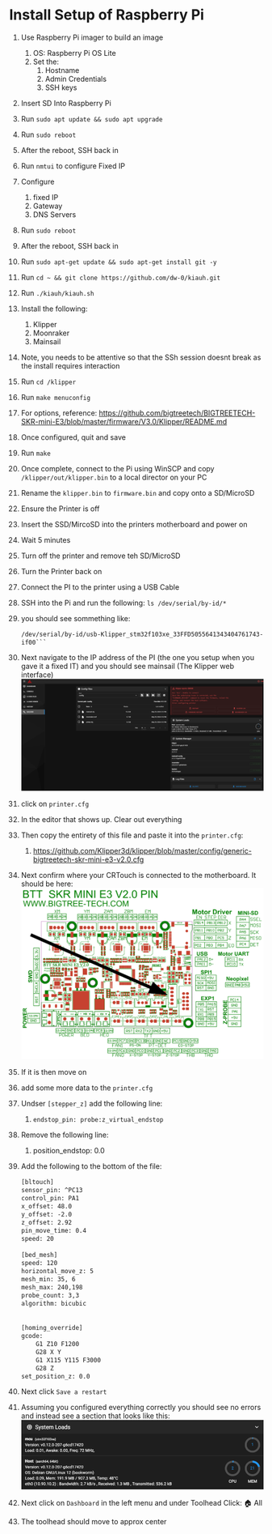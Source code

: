 <!--
Markdown reference: https://www.markdownguide.org/basic-syntax/#ordered-lists
-->

# Install Setup of Raspberry Pi

1. Use Raspberry Pi imager to build an image
	1. OS: Raspberry Pi OS Lite
	1. Set the:
		1. Hostname
		1. Admin Credentials
		1. SSH keys
1. Insert SD Into Raspberry Pi
1. Run `sudo apt update && sudo apt upgrade`
1. Run `sudo reboot`
1. After the reboot, SSH back in
1. Run `nmtui` to configure Fixed IP
1. Configure
    1. fixed IP
    1. Gateway
    1. DNS Servers
1. Run `sudo reboot`
1. After the reboot, SSH back in
1. Run `sudo apt-get update && sudo apt-get install git -y`
1. Run `cd ~ && git clone https://github.com/dw-0/kiauh.git`
1. Run `./kiauh/kiauh.sh`
1. Install the following:
    1. Klipper
    1. Moonraker
    1. Mainsail
1. Note, you needs to be attentive so that the SSh session doesnt break as the install requires interaction
1. Run `cd /klipper`
1. Run `make menuconfig`
1. For options, reference: https://github.com/bigtreetech/BIGTREETECH-SKR-mini-E3/blob/master/firmware/V3.0/Klipper/README.md
1. Once configured, quit and save
1. Run `make`
1. Once complete, connect to the Pi using WinSCP and copy `/klipper/out/klipper.bin` to a local director on your PC
1. Rename the `klipper.bin` to `firmware.bin` and copy onto a SD/MicroSD
1. Ensure the Printer is off
1. Insert the SSD/MircoSD into the printers motherboard and power on
1. Wait 5 minutes
1. Turn off the printer and remove teh SD/MicroSD
1. Turn the Printer back on
1. Connect the PI to the printer using a USB Cable
1. SSH into the Pi and run the following: `ls /dev/serial/by-id/*`
1. you should see sommething like: 
    ```ls /dev/serial/by-id/*
    /dev/serial/by-id/usb-Klipper_stm32f103xe_33FFD5055641343404761743-if00```
1. Next navigate to the IP address of the PI (the one you setup when you gave it a fixed IT) and you should see mainsail (The Klipper web interface)
    ![mailsail web interface image](images/mainsail_01.png)

1. click on `printer.cfg`
1. In the editor that shows up. Clear out everything
1. Then copy the entirety of this file and paste it into the `printer.cfg`:
    1. https://github.com/Klipper3d/klipper/blob/master/config/generic-bigtreetech-skr-mini-e3-v2.0.cfg
1. Next confirm where your CRTouch is connected to the motherboard. It should be here:
    ![motherboard pinout](images/btt_skr_mini_e3_v2.0_pinout_crtouch-location.png)
1. If it is then move on
1. add some more data to the `printer.cfg`
1. Undser `[stepper_z]` add the following line:
    1. `endstop_pin: probe:z_virtual_endstop`
1. Remove the following line:
    1. position_endstop: 0.0
1. Add the following to the bottom of the file:
    ```
    [bltouch]
    sensor_pin: ^PC13
    control_pin: PA1
    x_offset: 48.0
    y_offset: -2.0
    z_offset: 2.92
    pin_move_time: 0.4
    speed: 20

    [bed_mesh]
    speed: 120
    horizontal_move_z: 5
    mesh_min: 35, 6
    mesh_max: 240,198
    probe_count: 3,3
    algorithm: bicubic


    [homing_override]
    gcode:
        G1 Z10 F1200 
        G28 X Y
        G1 X115 Y115 F3000
        G28 Z
    set_position_z: 0.0
1. Next click `Save a restart`
1. Assuming you configured everything correctly you should see no errors and instead see a section that looks like this:
    ![mailsail web interface image](images/mainsail_02.png)
1. Next click on `Dashboard` in the left menu and under Toolhead Click: :house: All
1. The toolhead should move to approx center